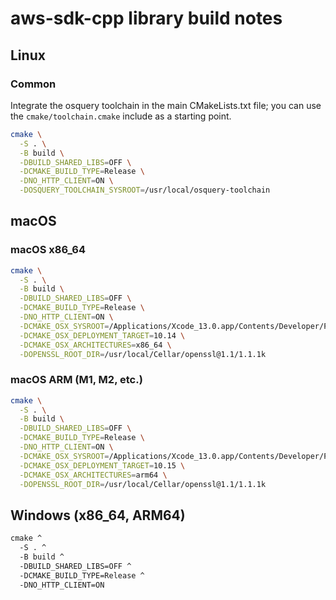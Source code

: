 # aws-sdk-cpp library build notes

## Linux

### Common

Integrate the osquery toolchain in the main CMakeLists.txt file; you can use the `cmake/toolchain.cmake` include as a starting point.

```sh
cmake \
  -S . \
  -B build \
  -DBUILD_SHARED_LIBS=OFF \
  -DCMAKE_BUILD_TYPE=Release \
  -DNO_HTTP_CLIENT=ON \
  -DOSQUERY_TOOLCHAIN_SYSROOT=/usr/local/osquery-toolchain
```

## macOS

### macOS x86_64

```sh
cmake \
  -S . \
  -B build \
  -DBUILD_SHARED_LIBS=OFF \
  -DCMAKE_BUILD_TYPE=Release \
  -DNO_HTTP_CLIENT=ON \
  -DCMAKE_OSX_SYSROOT=/Applications/Xcode_13.0.app/Contents/Developer/Platforms/MacOSX.platform/Developer/SDKs/MacOSX11.3.sdk \
  -DCMAKE_OSX_DEPLOYMENT_TARGET=10.14 \
  -DCMAKE_OSX_ARCHITECTURES=x86_64 \
  -DOPENSSL_ROOT_DIR=/usr/local/Cellar/openssl@1.1/1.1.1k
```

### macOS ARM (M1, M2, etc.)

```sh
cmake \
  -S . \
  -B build \
  -DBUILD_SHARED_LIBS=OFF \
  -DCMAKE_BUILD_TYPE=Release \
  -DNO_HTTP_CLIENT=ON \
  -DCMAKE_OSX_SYSROOT=/Applications/Xcode_13.0.app/Contents/Developer/Platforms/MacOSX.platform/Developer/SDKs/MacOSX11.3.sdk \
  -DCMAKE_OSX_DEPLOYMENT_TARGET=10.15 \
  -DCMAKE_OSX_ARCHITECTURES=arm64 \
  -DOPENSSL_ROOT_DIR=/usr/local/Cellar/openssl@1.1/1.1.1k
```

## Windows (x86_64, ARM64)

```cmd
cmake ^
  -S . ^
  -B build ^
  -DBUILD_SHARED_LIBS=OFF ^
  -DCMAKE_BUILD_TYPE=Release ^
  -DNO_HTTP_CLIENT=ON
```
